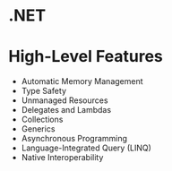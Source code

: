 # .NET

# High-Level Features
- Automatic Memory Management
- Type Safety
- Unmanaged Resources
- Delegates and Lambdas
- Collections
- Generics
- Asynchronous Programming
- Language-Integrated Query (LINQ)
- Native Interoperability
